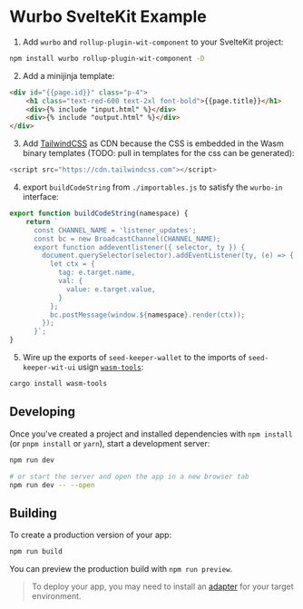 # Wurbo SvelteKit Example

1. Add `wurbo` and `rollup-plugin-wit-component` to your SvelteKit project:

```bash
npm install wurbo rollup-plugin-wit-component -D
```

2. Add a minijinja template:

```html
<div id="{{page.id}}" class="p-4">
	<h1 class="text-red-600 text-2xl font-bold">{{page.title}}</h1>
	<div>{% include "input.html" %}</div>
	<div>{% include "output.html" %}</div>
</div>
```

3. Add [TailwindCSS](https://tailwindcss.com/docs/guides/sveltekit)	as CDN because the CSS is embedded in the Wasm binary templates (TODO: pull in templates for the css can be generated):

```js
<script src="https://cdn.tailwindcss.com"></script>
```

4. export `buildCodeString` from `./importables.js` to satisfy the `wurbo-in` interface:

```js
export function buildCodeString(namespace) {
	return `
      const CHANNEL_NAME = 'listener_updates';
      const bc = new BroadcastChannel(CHANNEL_NAME);
      export function addeventlistener({ selector, ty }) {
        document.querySelector(selector).addEventListener(ty, (e) => {
          let ctx = {
            tag: e.target.name,
            val: {
              value: e.target.value,
            }
          };
          bc.postMessage(window.${namespace}.render(ctx));
        });
      }`;
}
```

5. Wire up the exports of `seed-keeper-wallet` to the imports of `seed-keeper-wit-ui` usign [`wasm-tools`](https://github.com/bytecodealliance/wasm-tools):

```bash
cargo install wasm-tools
```

## Developing

Once you've created a project and installed dependencies with `npm install` (or `pnpm install` or `yarn`), start a development server:

```bash
npm run dev

# or start the server and open the app in a new browser tab
npm run dev -- --open
```

## Building

To create a production version of your app:

```bash
npm run build
```

You can preview the production build with `npm run preview`.

> To deploy your app, you may need to install an [adapter](https://kit.svelte.dev/docs/adapters) for your target environment.
